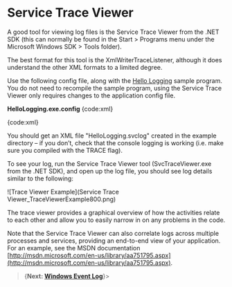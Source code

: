 # Service Trace Viewer

A good tool for viewing log files is the Service Trace Viewer from the .NET SDK (this can normally be found in the Start > Programs menu under the Microsoft Windows SDK > Tools folder). 

The best format for this tool is the XmlWriterTraceListener, although it does understand the other XML formats to a limited degree.

Use the following config file, along with the [Hello Logging](Hello-Logging) sample program. You do not need to recompile the sample program, using the Service Trace Viewer only requires changes to the application config file.

**HelloLogging.exe.config**
{code:xml}
<?xml version="1.0" encoding="utf-8" ?>
<configuration>
  <system.diagnostics>
    <sharedListeners>
      <add name="xml"
         type="System.Diagnostics.XmlWriterTraceListener"
         initializeData="HelloLogging.svclog" />
    </sharedListeners>
    <sources>
      <source name="HelloProgram" switchValue="Information,ActivityTracing">
        <listeners>
          <clear />
          <add name="xml" />
        </listeners>
      </source>
      <source name="HelloWorker" switchValue="All">
        <listeners>
          <clear />
          <add name="xml" />
        </listeners>
      </source>
    </sources>
  </system.diagnostics>
</configuration>
{code:xml}

You should get an XML file "HelloLogging.svclog" created in the example directory – if you don’t, check that the console logging is working (i.e. make sure you compiled with the TRACE flag).

To see your log, run the Service Trace Viewer tool (SvcTraceViewer.exe from the .NET SDK), and open up the log file, you should see log details similar to the following:

![Trace Viewer Example](Service Trace Viewer_TraceViewerExample800.png)

The trace viewer provides a graphical overview of how the activities relate to each other and allow you to easily narrow in on any problems in the code.

Note that the Service Trace Viewer can also correlate logs across multiple processes and services, providing an end-to-end view of your application. For an example, see the MSDN documentation [http://msdn.microsoft.com/en-us/library/aa751795.aspx](http://msdn.microsoft.com/en-us/library/aa751795.aspx).

>{**Next: [Windows Event Log](Windows-Event-Log)**}>